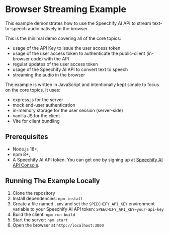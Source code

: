 # Browser Streaming Example

This example demonstrates how to use the Speechify AI API to stream text-to-speech audio natively in the browser.

This is the minimal demo covering all of the core topics:

- usage of the API Key to issue the user access token
- usage of the user access token to authenticate the public-client (in-browser code) with the API
- regular updates of the user access token
- usage of the Speechify AI API to convert text to speech
- streaming the audio in the browser

The example is written in JavaScript and intentionally kept simple to focus on the core topics. It uses:

- express.js for the server
- mock end-user authentication
- in-memory storage for the user session (server-side)
- vanilla JS for the client
- Vite for client bundling

## Prerequisites

- Node.js 18+,
- npm 8+,
- A Speechify AI API token. You can get one by signing up at [Speechify AI API Console](https://console.sws.speechify.com/).

## Running The Example Locally

1. Clone the repository
2. Install dependencies: `npm install`
3. Create a file named `.env` and set the `SPEECHIFY_API_KEY` environment variable to your Speechify AI API token: `SPEECHIFY_API_KEY=your-api-key`
4. Build the client: `npm run build`
5. Start the server: `npm start`
6. Open the browser at `http://localhost:3000`
